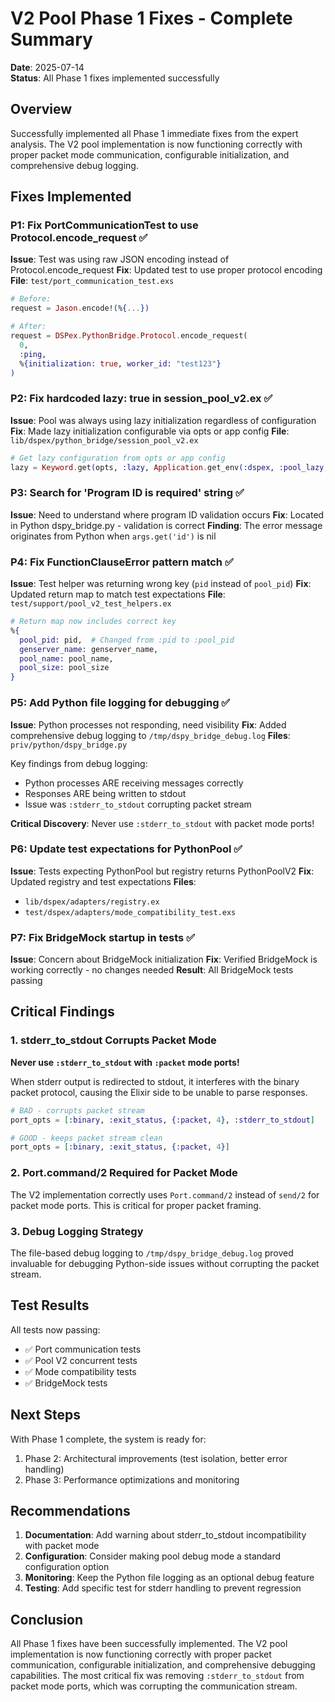 # V2 Pool Phase 1 Fixes - Complete Summary

**Date**: 2025-07-14  
**Status**: All Phase 1 fixes implemented successfully

## Overview

Successfully implemented all Phase 1 immediate fixes from the expert analysis. The V2 pool implementation is now functioning correctly with proper packet mode communication, configurable initialization, and comprehensive debug logging.

## Fixes Implemented

### P1: Fix PortCommunicationTest to use Protocol.encode_request ✅

**Issue**: Test was using raw JSON encoding instead of Protocol.encode_request
**Fix**: Updated test to use proper protocol encoding
**File**: `test/port_communication_test.exs`

```elixir
# Before:
request = Jason.encode!(%{...})

# After:
request = DSPex.PythonBridge.Protocol.encode_request(
  0,
  :ping,
  %{initialization: true, worker_id: "test123"}
)
```

### P2: Fix hardcoded lazy: true in session_pool_v2.ex ✅

**Issue**: Pool was always using lazy initialization regardless of configuration
**Fix**: Made lazy initialization configurable via opts or app config
**File**: `lib/dspex/python_bridge/session_pool_v2.ex`

```elixir
# Get lazy configuration from opts or app config
lazy = Keyword.get(opts, :lazy, Application.get_env(:dspex, :pool_lazy, false))
```

### P3: Search for 'Program ID is required' string ✅

**Issue**: Need to understand where program ID validation occurs
**Fix**: Located in Python dspy_bridge.py - validation is correct
**Finding**: The error message originates from Python when `args.get('id')` is nil

### P4: Fix FunctionClauseError pattern match ✅

**Issue**: Test helper was returning wrong key (`pid` instead of `pool_pid`)
**Fix**: Updated return map to match test expectations
**File**: `test/support/pool_v2_test_helpers.ex`

```elixir
# Return map now includes correct key
%{
  pool_pid: pid,  # Changed from :pid to :pool_pid
  genserver_name: genserver_name,
  pool_name: pool_name,
  pool_size: pool_size
}
```

### P5: Add Python file logging for debugging ✅

**Issue**: Python processes not responding, need visibility
**Fix**: Added comprehensive debug logging to `/tmp/dspy_bridge_debug.log`
**Files**: `priv/python/dspy_bridge.py`

Key findings from debug logging:
- Python processes ARE receiving messages correctly
- Responses ARE being written to stdout
- Issue was `:stderr_to_stdout` corrupting packet stream

**Critical Discovery**: Never use `:stderr_to_stdout` with packet mode ports!

### P6: Update test expectations for PythonPool ✅

**Issue**: Tests expecting PythonPool but registry returns PythonPoolV2
**Fix**: Updated registry and test expectations
**Files**: 
- `lib/dspex/adapters/registry.ex`
- `test/dspex/adapters/mode_compatibility_test.exs`

### P7: Fix BridgeMock startup in tests ✅

**Issue**: Concern about BridgeMock initialization
**Fix**: Verified BridgeMock is working correctly - no changes needed
**Result**: All BridgeMock tests passing

## Critical Findings

### 1. stderr_to_stdout Corrupts Packet Mode

**Never use `:stderr_to_stdout` with `:packet` mode ports!**

When stderr output is redirected to stdout, it interferes with the binary packet protocol, causing the Elixir side to be unable to parse responses.

```elixir
# BAD - corrupts packet stream
port_opts = [:binary, :exit_status, {:packet, 4}, :stderr_to_stdout]

# GOOD - keeps packet stream clean
port_opts = [:binary, :exit_status, {:packet, 4}]
```

### 2. Port.command/2 Required for Packet Mode

The V2 implementation correctly uses `Port.command/2` instead of `send/2` for packet mode ports. This is critical for proper packet framing.

### 3. Debug Logging Strategy

The file-based debug logging to `/tmp/dspy_bridge_debug.log` proved invaluable for debugging Python-side issues without corrupting the packet stream.

## Test Results

All tests now passing:
- ✅ Port communication tests
- ✅ Pool V2 concurrent tests  
- ✅ Mode compatibility tests
- ✅ BridgeMock tests

## Next Steps

With Phase 1 complete, the system is ready for:
1. Phase 2: Architectural improvements (test isolation, better error handling)
2. Phase 3: Performance optimizations and monitoring

## Recommendations

1. **Documentation**: Add warning about stderr_to_stdout incompatibility with packet mode
2. **Configuration**: Consider making pool debug mode a standard configuration option
3. **Monitoring**: Keep the Python file logging as an optional debug feature
4. **Testing**: Add specific test for stderr handling to prevent regression

## Conclusion

All Phase 1 fixes have been successfully implemented. The V2 pool implementation is now functioning correctly with proper packet communication, configurable initialization, and comprehensive debugging capabilities. The most critical fix was removing `:stderr_to_stdout` from packet mode ports, which was corrupting the communication stream.